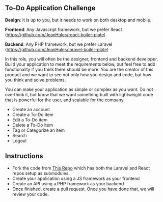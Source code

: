 ## To-Do Application Challenge

**Design**: It is up to you, but it needs to work on both desktop and mobile.

**Frontend**: Any Javascript framework, but we prefer React (https://github.com/JeanHules/react-boiler-plate).

**Backend**: Any PHP framework, but we prefer Laravel (https://github.com/JeanHules/laravel-boiler-plate)

In this role, you will often be the designer, frontend and backend developer. Build your application to meet the requirements below, but feel free to add functionality if you think there should be more. You are the creator of this product and we want to see not only how you design and code, but how you think and solve problems.

You can make your application as simple or complex as you want. Do not overthink it, but know that we want something built with lightweight code that is powerful for the user, and scalable for the company.

-   Create an account
-   Create a To-Do item
-   Edit a To-Do item
-   Delete a To-Do item
-   Tag or Categorize an item
-   Search
-   Logout

## Instructions

-   Fork the code from [This Repo](https://github.com/JeanHules/prephoops-todo-app) which has both the Laravel and React repos setup as submodules.
-   Create your application using a JS framework as your frontend
-   Create an API using a PHP framework as your backend
-   Once finished, create a pull request. Once you have done that, we will review your code.
